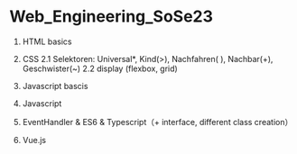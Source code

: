 # Web_Engineering_SoSe23
1. HTML basics
2. CSS
   2.1 Selektoren: Universal*, Kind(>), Nachfahren( ), Nachbar(+), Geschwister(~)
   2.2 display (flexbox, grid)
3. Javascript bascis
4. Javascript 
5. EventHandler & ES6 & Typescript（+ interface, different class creation）

6. Vue.js
